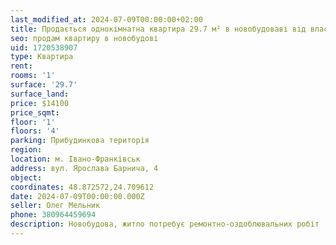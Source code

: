 ```yaml
---
last_modified_at: 2024-07-09T00:00:00+02:00
title: Продається однокімнатна квартира 29.7 м² в новобудоваві від власника на Я. Барнича
seo: продам квартиру в новобудові
uid: 1720538907
type: Квартира
rent:
rooms: '1'
surface: '29.7'
surface_land:
price: $14100
price_sqmt:
floor: '1'
floors: '4'
parking: Прибудинкова територія
region:
location: м. Івано-Франківськ
address: вул. Ярослава Барнича, 4
object:
coordinates: 48.872572,24.709612
date: 2024-07-09T00:00:00.000Z
seller: Олег Мельник
phone: 380964459694
description: Новобудова, житло потребує ремонтно-оздоблювальних робіт
---
```

